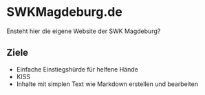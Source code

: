 # SWKMagdeburg.de

Ensteht hier die eigene Website der SWK Magdeburg? 

## Ziele

* Einfache Einstiegshürde für helfene Hände
* KISS
* Inhalte mit simplen Text wie Markdown erstellen und bearbeiten

